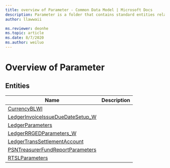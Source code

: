 ```yaml
---
title: overview of Parameter - Common Data Model | Microsoft Docs
description: Parameter is a folder that contains standard entities related to the Common Data Model.
author: llawwaii

ms.reviewer: deonhe
ms.topic: article
ms.date: 8/7/2020
ms.author: weiluo
---
```


# Overview of Parameter


## Entities

|Name|Description|
|---|---|
|[CurrencyBLWI](CurrencyBLWI.md)||
|[LedgerInvoiceIssueDueDateSetup_W](LedgerInvoiceIssueDueDateSetup_W.md)||
|[LedgerParameters](LedgerParameters.md)||
|[LedgerRRGEDParameters_W](LedgerRRGEDParameters_W.md)||
|[LedgerTransSettlementAccount](LedgerTransSettlementAccount.md)||
|[PSNTreasurerFundReportParameters](PSNTreasurerFundReportParameters.md)||
|[RTSLParameters](RTSLParameters.md)||

